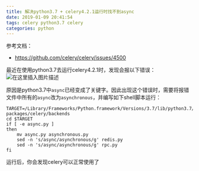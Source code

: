 ```yaml
---
title: 解决python3.7 + celery4.2.1运行时找不到async
date: 2019-01-09 20:41:54
tags: celery python3.7 celery
categories: python
---
```



参考文档：

- <https://github.com/celery/celery/issues/4500>

最近在使用python3.7去运行celery4.2.1时，发现会报以下错误：  
![在这里插入图片描述](https://img-blog.csdnimg.cn/20190109203309807.png?x-oss-process=image/watermark,type_ZmFuZ3poZW5naGVpdGk,shadow_10,text_aHR0cHM6Ly9ibG9nLmNzZG4ubmV0L3dlaXhpbl80MDE1NjQ4Nw==,size_16,color_FFFFFF,t_70)

原因是python3.7中`async`已经变成了关键字。因此出现这个错误时，需要将报错文件中所有的`async`改为`asynchronous`，并编写如下shell脚本运行：

<!--more-->

```shell
TARGET=/Library/Frameworks/Python.framework/Versions/3.7/lib/python3.7/site-packages/celery/backends
cd $TARGET
if [ -e async.py ]
then
    mv async.py asynchronous.py
    sed -n 's/async/asynchronous/g' redis.py
    sed -n 's/async/asynchronous/g' rpc.py
fi
```

运行后，你会发现celery可以正常使用了
